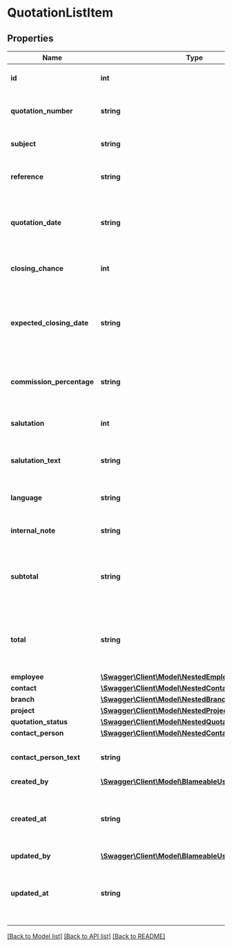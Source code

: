 # QuotationListItem

## Properties
Name | Type | Description | Notes
------------ | ------------- | ------------- | -------------
**id** | **int** | The ID of the quotation. | [optional] 
**quotation_number** | **string** | The number of the quotation. | [optional] 
**subject** | **string** | The subject of the quotation. | [optional] 
**reference** | **string** | The reference of the quotation. | [optional] 
**quotation_date** | **string** | The date of the quotation, represented in ATOM-format. | [optional] 
**closing_chance** | **int** | The closing chance of this quotation. | [optional] 
**expected_closing_date** | **string** | The expected closing date of this quotation, represented in ATOM-format. | [optional] 
**commission_percentage** | **string** | The commission percentage of this quotation. | [optional] 
**salutation** | **int** | The salutation of this quotation. | [optional] 
**salutation_text** | **string** | The salutation text of the quotation. | [optional] 
**language** | **string** | The locale used by this quotation, e.g.: nl-NL. | [optional] 
**internal_note** | **string** | The internal note for this quotation. | [optional] 
**subtotal** | **string** | The sum of all quotation line subtotals, excluding VAT. | [optional] 
**total** | **string** | The sum of all quotation line subtotals, including VAT. | [optional] 
**employee** | [**\Swagger\Client\Model\NestedEmployeeListItem**](NestedEmployeeListItem.md) |  | [optional] 
**contact** | [**\Swagger\Client\Model\NestedContactListItem**](NestedContactListItem.md) |  | [optional] 
**branch** | [**\Swagger\Client\Model\NestedBranchListItem**](NestedBranchListItem.md) |  | [optional] 
**project** | [**\Swagger\Client\Model\NestedProjectListItem**](NestedProjectListItem.md) |  | [optional] 
**quotation_status** | [**\Swagger\Client\Model\NestedQuotationStatusListItem**](NestedQuotationStatusListItem.md) |  | [optional] 
**contact_person** | [**\Swagger\Client\Model\NestedContactPersonListItem**](NestedContactPersonListItem.md) |  | [optional] 
**contact_person_text** | **string** | The contact person text of the quotation. | [optional] 
**created_by** | [**\Swagger\Client\Model\BlameableUser**](BlameableUser.md) |  | [optional] 
**created_at** | **string** | The creation date of the object in ATOM/ISO-8601 format | [optional] 
**updated_by** | [**\Swagger\Client\Model\BlameableUser**](BlameableUser.md) |  | [optional] 
**updated_at** | **string** | The creation date of the object in ATOM/ISO-8601 format | [optional] 

[[Back to Model list]](../README.md#documentation-for-models) [[Back to API list]](../README.md#documentation-for-api-endpoints) [[Back to README]](../README.md)


